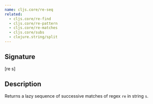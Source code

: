 ```yaml
---
name: cljs.core/re-seq
related:
  - cljs.core/re-find
  - cljs.core/re-pattern
  - cljs.core/re-matches
  - cljs.core/subs
  - clojure.string/split
---
```


## Signature
[re s]


## Description

Returns a lazy sequence of successive matches of regex `re` in string `s`.
